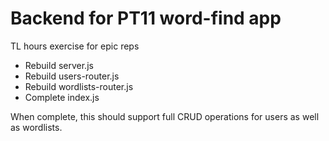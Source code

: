 # Backend for PT11 word-find app

TL hours exercise for epic reps 

- Rebuild server.js
- Rebuild users-router.js
- Rebuild wordlists-router.js
- Complete index.js

When complete, this should support full CRUD operations for users as well as wordlists.